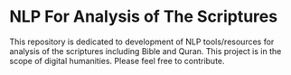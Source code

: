 NLP For Analysis of The Scriptures 
==================

This repository is dedicated to development of NLP tools/resources for analysis of the scriptures including Bible and Quran.
This project is in the scope of digital humanities. Please feel free to contribute.

